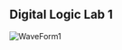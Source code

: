 ## Digital Logic Lab 1

![WaveForm1](https://github.com/saswatsamal/DigitalLogicLab/blob/main/Lab1/Waveform1.jpg)